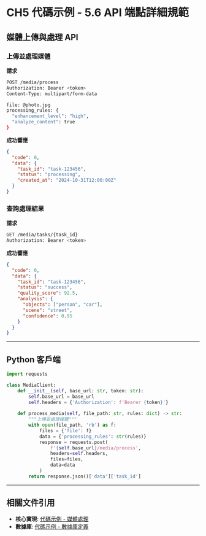 # CH5 代碼示例 - 5.6 API 端點詳細規範

## 媒體上傳與處理 API

### 上傳並處理媒體

**請求**
```bash
POST /media/process
Authorization: Bearer <token>
Content-Type: multipart/form-data

file: @photo.jpg
processing_rules: {
  "enhancement_level": "high",
  "analyze_content": true
}
```

**成功響應**
```json
{
  "code": 0,
  "data": {
    "task_id": "task-123456",
    "status": "processing",
    "created_at": "2024-10-31T12:00:00Z"
  }
}
```

### 查詢處理結果

**請求**
```bash
GET /media/tasks/{task_id}
Authorization: Bearer <token>
```

**成功響應**
```json
{
  "code": 0,
  "data": {
    "task_id": "task-123456",
    "status": "success",
    "quality_score": 92.5,
    "analysis": {
      "objects": ["person", "car"],
      "scene": "street",
      "confidence": 0.95
    }
  }
}
```

---

## Python 客戶端

```python
import requests

class MediaClient:
    def __init__(self, base_url: str, token: str):
        self.base_url = base_url
        self.headers = {'Authorization': f'Bearer {token}'}
    
    def process_media(self, file_path: str, rules: dict) -> str:
        """上傳並處理媒體"""
        with open(file_path, 'rb') as f:
            files = {'file': f}
            data = {'processing_rules': str(rules)}
            response = requests.post(
                f'{self.base_url}/media/process',
                headers=self.headers,
                files=files,
                data=data
            )
        return response.json()['data']['task_id']
```

---

## 相關文件引用

- **核心實現**: [代碼示例 - 媒體處理](ch5-code-01-media-processor.md)
- **數據庫**: [代碼示例 - 數據庫定義](ch5-code-02-database-schema.md)
